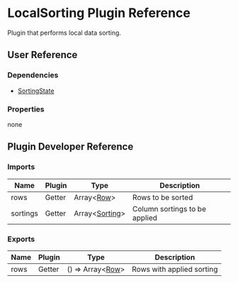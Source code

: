 # LocalSorting Plugin Reference

Plugin that performs local data sorting.

## User Reference

### Dependencies

- [SortingState](sorting-state.md)

### Properties

none

## Plugin Developer Reference

### Imports

Name | Plugin | Type | Description
-----|--------|------|------------
rows | Getter | Array&lt;[Row](datagrid.md#row)&gt; | Rows to be sorted
sortings | Getter | Array&lt;[Sorting](sorting-state.md#sorting)&gt; | Column sortings to be applied

### Exports

Name | Plugin | Type | Description
-----|--------|------|------------
rows | Getter | () => Array&lt;[Row](datagrid.md#row)&gt; | Rows with applied sorting

